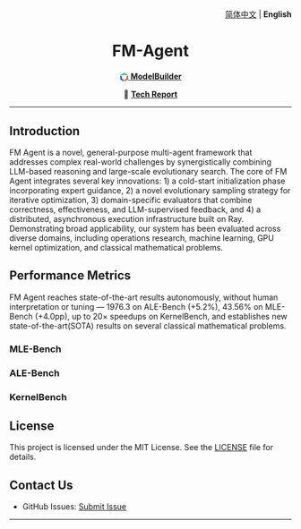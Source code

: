 <div align="right">
  <a href="README_CN.md">简体中文</a> | <b>English</b>
</div>

<h1 align="center">FM-Agent</h1>

<div align="center">

<a href="https://console.bce.baidu.com/qianfan/modelcenter/model/buildIn/list" style="vertical-align:middle;"><img src="docs/images/ACG.png" alt="ModelBuilder" width="16" height="16" style="vertical-align:middle;"/> **ModelBuilder**</a>

📄 **[Tech Report](https://github.com/baidubce/Qianfan-VL/blob/main/docs/qianfan_vl_report_comp.pdf)**

</div>


---

## Introduction
FM Agent is a novel, general-purpose multi-agent framework that addresses complex real-world challenges by synergistically combining LLM-based reasoning and large-scale evolutionary search. The core of FM Agent integrates several key innovations: 1) a cold-start initialization phase incorporating expert guidance, 2) a novel evolutionary sampling strategy for iterative optimization, 3) domain-specific evaluators that combine correctness, effectiveness, and LLM-supervised feedback, and 4) a distributed, asynchronous execution infrastructure built on Ray. Demonstrating broad applicability, our system has been evaluated across diverse domains, including operations research, machine learning, GPU kernel optimization, and classical mathematical problems.



## Performance Metrics
FM Agent reaches state-of-the-art results autonomously, without human interpretation or tuning — 1976.3 on ALE-Bench (+5.2%), 43.56% on MLE-Bench (+4.0pp), up to 20× speedups on KernelBench, and establishes new state-of-the-art(SOTA) results on several classical mathematical problems.

### MLE-Bench


### ALE-Bench


### KernelBench




## License

This project is licensed under the MIT License. See the [LICENSE](LICENSE) file for details.

## Contact Us

- GitHub Issues: [Submit Issue](https://github.com/baidubce/FM-Agent/issues)

---
